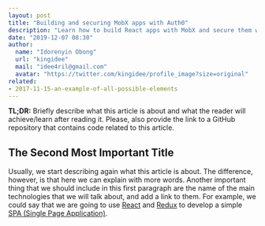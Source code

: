```yaml
---
layout: post
title: "Building and securing MobX apps with Auth0"
description: "Learn how to build React apps with MobX and secure them with Auth0"
date: "2019-12-07 08:30"
author:
  name: "Idorenyin Obong"
  url: "kingidee"
  mail: "idee4ril@gmail.com"
  avatar: "https://twitter.com/kingidee/profile_image?size=original"
related:
- 2017-11-15-an-example-of-all-possible-elements
---
```


**TL;DR:** Briefly describe what this article is about and what the reader will achieve/learn after reading it. Please,
also provide the link to a GitHub repository that contains code related to this article.

## The Second Most Important Title

Usually, we start describing again what this article is about. The difference, however, is that here we can explain with
more words. Another important thing that we should include in this first paragraph are the name of the main technologies
that we will talk about, and add a link to them. For example, we could say that we are going to use
[React](https://reactjs.org/) and [Redux](https://redux.js.org/) to develop a simple
[SPA (Single Page Application)](https://en.wikipedia.org/wiki/Single-page_application).
